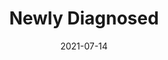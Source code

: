 ---
date: "2021-07-14"
draft: false
title: "Newly Diagnosed"
description: "Newly Diagnosed"
icon: "fas fa-users"  # fontawesome icon pack : https://fontawesome.com/icons/
layout: "newly-diagnosed"

######################### banner #####################
banner:
  title: "What Now?"
  image: "images/what-now.jpg"
  imagealt: "A woman of color sits in a train looking ahead and pondering."
  content : "So you are diagnosed, what are your next steps? It is important to realize that you are not alone. There are many autistic communities both online and in real life for you to explore."
  button:
    enable : true
    label : "Autistic Groups"
    link : "autistic-groups/"
  background_class: "bg-light"


######################### about this product #####################
about_this_product:
  enable: true
  title: "Social media is a great way to find others"
  content: "Twitter, Instagram, and TikTok are all Autistic hangouts. We tend to use the same hashtags across different platforms, so be sure to check out our list below."
  background_class: ""

  features:
  - title: "Twitter"
    icon: "fab fa-twitter"
    content: "One of the most popular hangouts for Autistics is Twitter. They often have live Twitter Spaces where users can talk to each other and offer support on wide ranging topics. Here is a popular Twitter List with a lot of autistic people:
   
   * <a href='https://mobile.twitter.com/i/lists/1479401232489922566' target='_blank'>Twitter List Of Autistics</a>

   
   Some of the more popuplar Twitter hashtags include:
   
   
    * <a href='https://twitter.com/search?q=%23ActuallyAutistic&src=typed_query' target='_blank'>#ActuallyAutistic</a>

    * <a href='https://twitter.com/search?q=%23AskingAutistics&src=typed_query' target='_blank'>#AskingAutistics</a>

    * <a href='https://twitter.com/search?q=%23AllAutistics&src=typed_query' target='_blank'>#AllAutistics</a>

    * <a href='https://twitter.com/search?q=%23OpenlyAutistic&src=typed_query' target='_blank'>#OpenlyAutistic</a>

    * <a href='https://twitter.com/search?q=%23AutisticElders&src=typed_query' target='_blank'>#AutisticElders</a>

    * <a href='https://twitter.com/search?q=%23NothingAboutUsWithoutUs&src=typed_query' target='_blank'>#NothingAboutUsWithoutUs</a>
    "

  - title: "Instagram"
    icon: "fab fa-instagram"
    content: "Instagram has a lot of autistic content creators that post both images and short videos. <br><br>Some popular ones are:
    
    * <a href='https://www.instagram.com/purpleellaandcoco/' target='_blank'>purpleellaandcoco</a>

    * <a href='https://www.instagram.com/yosamdysam/' target='_blank'>yosamdysam</a>

    * <a href='https://www.instagram.com/21andsensory/' target='_blank'>21andsensory</a>

    * <a href='https://www.instagram.com/the.chronic.couple/' target='_blank'>the.chronic.couple</a>

    * <a href='https://www.instagram.com/autism_sketches/' target='_blank'>autism_sketches</a>

    * <a href='https://www.instagram.com/neurodivergentrebel/' target='_blank'>neurodivergentrebel</a>
    "

      
######################### product_info #####################
product_info:
  enable : false
  title: "New experiments <br> Launch in minutes"
  content: "Both non-technical and technical users can design and launch new experiments quickly. Distinctio cumque totam explicabo, quia minima quae esse! Laudantium impedit ratione dignissimos."
  background_class: "bg-light"
  features:
  - image: "images/products/01.jpg"
    content : "##### For Marketing Teams


    Adipiscing elit Consequat tristique eget amet, tempus eu at consecttur. Leo facilisi nunc viverra tellus. Ac laoreet sit vel consquat. consectetur adipiscing elit. tempus eu at consecttur.

    <br><br>

    ##### For Product & Engineering

    Lorem ipsum dolor sit amet, consectetur adipiscing elit. Consequat tristique eget amet, tempus eu at consecttur. Leo facilisi nunc viverra tellus. Ac laoreet sit vel consquat.
    "

  - image: "images/products/02.jpg"
    content : "##### For Design Teams


    Adipiscing elit Consequat tristique eget amet, tempus eu at consecttur. Leo facilisi nunc viverra tellus. Ac laoreet sit vel consquat. consectetur adipiscing elit. tempus eu at consecttur.

    <br><br>

    ##### For Search Engine Optimization

    Lorem ipsum dolor sit amet, consectetur adipiscing elit. Consequat tristique eget amet, tempus eu at consecttur. Leo facilisi nunc viverra tellus. Ac laoreet sit vel consquat.
    "


######################### Intro Video #####################
intro_video:
  enable: false
  title: "Check out our video preview"
  content: "Lorem ipsum dolor sit amet, consectetur adipiscing elit. Morbi egestas Werat viverra id et aliquet. vulputate egestas sollicitudin."
  video_url: "https://www.youtube.com/embed/dyZcRRWiuuw"
  video_thumbnail: "images/products/02.jpg"
  background_class: ""

      
######################### content_and_image_ordered #####################
content_and_image_ordered:
  enable : false
  block:
  - title : "It is the most advanced digital marketing company."
    background_class : "bg-light"
    images:
    - "images/service-1.png"
    - "images/service-2.png"
    - "images/service-3.png"
    content : "Adipiscing elit Consequat tristique eget amet, tempus eu at consecttur. Leo facilisi nunc viverra tellus. Ac laoreet sit vel consquat. consectetur adipiscing elit. Consequat tristique eget amet, tempus eu at consecttur. Leo facilisi nunc viverra tellus. Ac laoreet sit vel consquat."
      
  - title : "It is a privately owned Information and cyber security company"
    background_class : ""
    images:
    - "images/service-1.png"
    content : "Lorem ipsum dolor sit amet, consectetur adipiscing elit. Consequat tristique eget amet, tempus eu at consecttur. Leo facilisi nunc viverra tellus. Ac laoreet sit vel consquat. consectetur adipiscing elit. Consequat tristique eget amet, tempus eu at consecttur. Leo facilisi nunc viverra tellus. Ac laoreet sit vel consquat."
      
  - title : "It’s a team of experienced and skilled people with distributions"
    background_class : "bg-light"
    images:
    - "images/service-2.png"
    content : "Lorem ipsum dolor sit amet, consectetur adipiscing elit. Consequat tristique eget amet, tempus eu at consecttur. Leo facilisi nunc viverra tellus. Ac laoreet sit vel consquat. consectetur adipiscing elit. Consequat tristique eget amet, tempus eu at consecttur. Leo facilisi nunc viverra tellus. Ac laoreet sit vel consquat."
      
  - title : "A company standing different from others"
    background_class : ""
    images:
    - "images/service-3.png"
    content : "Lorem ipsum dolor sit amet, consectetur adipiscing elit. Consequat tristique eget amet, tempus eu at consecttur. Leo facilisi nunc viverra tellus. Ac laoreet sit vel consquat. consectetur adipiscing elit. Consequat tristique eget amet, tempus eu at consecttur. Leo facilisi nunc viverra tellus. Ac laoreet sit vel consquat."

      
######################### CTA #####################
cta:
  enable : false
  title : "Let Us Know Of Other Resources We Should Add"
  content : "Thank you in advance."
  background_class: ""
  button:
    enable : true
    label : "Contact Us"
    link : "contact/"

---